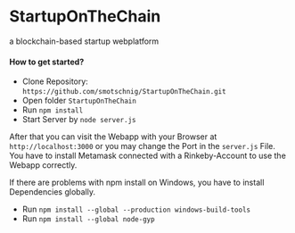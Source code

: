 # StartupOnTheChain
a blockchain-based startup webplatform

#### How to get started?

* Clone Repository: `https://github.com/smotschnig/StartupOnTheChain.git`
* Open folder `StartupOnTheChain`
* Run `npm install`
* Start Server by `node server.js`

After that you can visit the Webapp with your Browser at `http://localhost:3000` or you may change the Port in the `server.js` File.
You have to install Metamask connected with a Rinkeby-Account to use the Webapp correctly. 

If there are problems with npm install on Windows, you have to install Dependencies globally.
* Run `npm install --global --production windows-build-tools`
* Run `npm install --global node-gyp`
